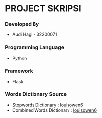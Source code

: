  <h1>PROJECT SKRIPSI</h1>

<h3>Developed By</h3>
<ul>
  <li>Audi Hagi - 32200071</li>
</ul>

<h3>Programming Language</h3>
<ul>
  <li>Python</li>
</ul>

<h3>Framework</h3>
<ul>
  <li>Flask</li>
</ul>

<h3>Words Dictionary Source</h3>
<ul>
  <li>Stopwords Dictionary : <a href="https://github.com/louisowen6/NLP_bahasa_resources/blob/master/combined_slang_words.txt">louisowen6</a></li>
  <li>Combined Words Dictionary : <a href="https://github.com/louisowen6/NLP_bahasa_resources/blob/master/combined_stop_words.txt">louisowen6</a></li>
</ul>